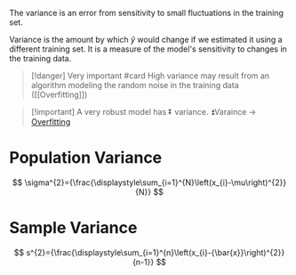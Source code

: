 The variance is an error from sensitivity to small fluctuations in the training set. 

Variance is the amount by which $\hat{y}$ would change if we estimated it using a different training set. It is a measure of the model's sensitivity to changes in the training data.

> [!danger] Very important #card
>High variance may result from an algorithm modeling the random noise in the training data ([[Overfitting]])


> [!important] A very robust model has ⏬ variance.
> ⏫Varaince -> [Overfitting](Overfitting.md)
# Population Variance
$$
\sigma^{2}={\frac{\displaystyle\sum_{i=1}^{N}\left(x_{i}-\mu\right)^{2}}{N}}
$$
# Sample Variance
$$
s^{2}={\frac{\displaystyle\sum_{i=1}^{n}\left(x_{i}-{\bar{x}}\right)^{2}}{n-1}}
$$
